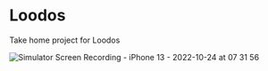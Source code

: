 # Loodos
Take home project for Loodos

![Simulator Screen Recording - iPhone 13 - 2022-10-24 at 07 31 56](https://user-images.githubusercontent.com/23053158/197449089-0e54e596-0784-48fc-b9d1-7b888bdc5208.gif)
